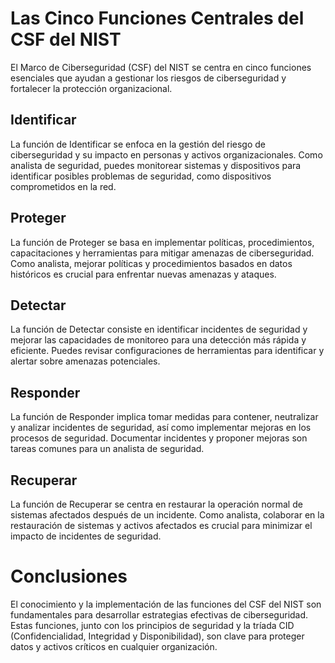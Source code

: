 # Las Cinco Funciones Centrales del CSF del NIST

El Marco de Ciberseguridad (CSF) del NIST se centra en cinco funciones esenciales que ayudan a gestionar los riesgos de ciberseguridad y fortalecer la protección organizacional.

## Identificar

La función de Identificar se enfoca en la gestión del riesgo de ciberseguridad y su impacto en personas y activos organizacionales. Como analista de seguridad, puedes monitorear sistemas y dispositivos para identificar posibles problemas de seguridad, como dispositivos comprometidos en la red.

## Proteger

La función de Proteger se basa en implementar políticas, procedimientos, capacitaciones y herramientas para mitigar amenazas de ciberseguridad. Como analista, mejorar políticas y procedimientos basados en datos históricos es crucial para enfrentar nuevas amenazas y ataques.

## Detectar

La función de Detectar consiste en identificar incidentes de seguridad y mejorar las capacidades de monitoreo para una detección más rápida y eficiente. Puedes revisar configuraciones de herramientas para identificar y alertar sobre amenazas potenciales.

## Responder

La función de Responder implica tomar medidas para contener, neutralizar y analizar incidentes de seguridad, así como implementar mejoras en los procesos de seguridad. Documentar incidentes y proponer mejoras son tareas comunes para un analista de seguridad.

## Recuperar

La función de Recuperar se centra en restaurar la operación normal de sistemas afectados después de un incidente. Como analista, colaborar en la restauración de sistemas y activos afectados es crucial para minimizar el impacto de incidentes de seguridad.

# Conclusiones

El conocimiento y la implementación de las funciones del CSF del NIST son fundamentales para desarrollar estrategias efectivas de ciberseguridad. Estas funciones, junto con los principios de seguridad y la tríada CID (Confidencialidad, Integridad y Disponibilidad), son clave para proteger datos y activos críticos en cualquier organización.
